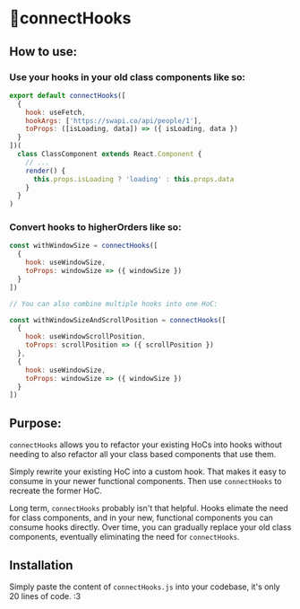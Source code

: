 # 🚢connectHooks

## How to use:

### Use your hooks in your old class components like so:

```jsx
export default connectHooks([
  {
    hook: useFetch,
    hookArgs: ['https://swapi.co/api/people/1'],
    toProps: ([isLoading, data]) => ({ isLoading, data })
  }
])(
  class ClassComponent extends React.Component {
    // ...
    render() {
      this.props.isLoading ? 'loading' : this.props.data
    }
  }
)
```

### Convert hooks to higherOrders like so:

```jsx
const withWindowSize = connectHooks([
  {
    hook: useWindowSize,
    toProps: windowSize => ({ windowSize })
  }
])
```

```jsx
// You can also combine multiple hooks into one HoC:

const withWindowSizeAndScrollPosition = connectHooks([
  {
    hook: useWindowScrollPosition,
    toProps: scrollPosition => ({ scrollPosition })
  },
  {
    hook: useWindowSize,
    toProps: windowSize => ({ windowSize })
  }
])
```

## Purpose:

`connectHooks` allows you to refactor your existing HoCs into hooks without needing to also refactor all your class based components that use them.

Simply rewrite your existing HoC into a custom hook. That makes it easy to consume in your newer functional components. Then use `connectHooks` to recreate the former HoC.

Long term, `connectHooks` probably isn't that helpful. Hooks elimate the need for class components, and in your new, functional components you can consume hooks directly. Over time, you can gradually replace your old class components, eventually eliminating the need for `connectHooks`.

## Installation

Simply paste the content of `connectHooks.js` into your codebase, it's only 20 lines of code. :3
